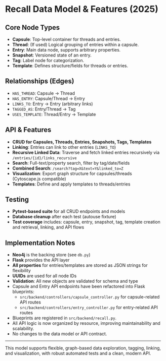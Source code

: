 # Recall Data Model & Features (2025)

## Core Node Types
- **Capsule**: Top-level container for threads and entries.
- **Thread**: (If used) Logical grouping of entries within a capsule.
- **Entry**: Main data node, supports arbitrary properties.
- **Snapshot**: Versioned state of an entry.
- **Tag**: Label node for categorization.
- **Template**: Defines structure/fields for threads or entries.

## Relationships (Edges)
- `HAS_THREAD`: Capsule → Thread
- `HAS_ENTRY`: Capsule/Thread → Entry
- `LINKS_TO`: Entry → Entry (arbitrary links)
- `TAGGED_AS`: Entry/Thread → Tag
- `USES_TEMPLATE`: Thread/Entry → Template

## API & Features
- **CRUD for Capsules, Threads, Entries, Snapshots, Tags, Templates**
- **Linking**: Entries can link to other entries (`LINKS_TO`)
- **Recursive Linked Data**: Traverse and fetch linked entries recursively via `/entries/{id}/links_recursive`
- **Search**: Full-text/property search, filter by tag/date/fields
- **Combined Search**: `/search?tag=X&text=Y&linked_to=Z`
- **Visualization**: Export graph structure for capsules/threads (Cytoscape.js compatible)
- **Templates**: Define and apply templates to threads/entries

## Testing
- **Pytest-based suite** for all CRUD endpoints and models
- **Database cleanup** after each test (autouse fixture)
- **Test coverage** includes: capsule, entry, snapshot, tag, template creation and retrieval, linking, and API flows

## Implementation Notes
- **Neo4j** is the backing store (see `db.py`)
- **Flask** provides the API layer
- **All properties** for entries/templates are stored as JSON strings for flexibility
- **UUIDs** are used for all node IDs
- **Validation**: All new objects are validated for schema and type
- Capsule and Entry API endpoints have been refactored into Flask blueprints:
  - `src/backend/controllers/capsule_controller.py` for capsule-related API routes
  - `src/backend/controllers/entry_controller.py` for entry-related API routes
- Blueprints are registered in `src/backend/recall.py`.
- All API logic is now organized by resource, improving maintainability and scalability.
- No changes to the data model or API contract.

---

This model supports flexible, graph-based data exploration, tagging, linking, and visualization, with robust automated tests and a clean, modern API.